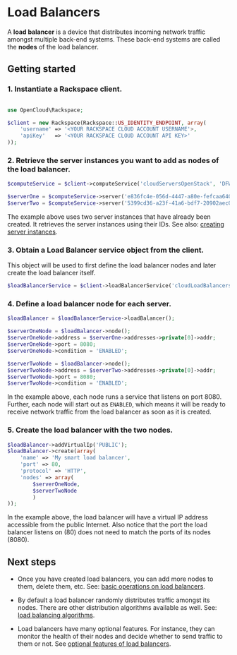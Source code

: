 # Load Balancers

A **load balancer** is a device that distributes incoming network traffic amongst
multiple back-end systems. These back-end systems are called the **nodes** of
the load balancer.

## Getting started

### 1. Instantiate a Rackspace client.

   ```php

   use OpenCloud\Rackspace;

   $client = new Rackspace(Rackspace::US_IDENTITY_ENDPOINT, array(
       'username' => '<YOUR RACKSPACE CLOUD ACCOUNT USERNAME'>,
       'apiKey'   => '<YOUR RACKSPACE CLOUD ACCOUNT API KEY>'
   ));
   ```

### 2. Retrieve the server instances you want to add as nodes of the load balancer.

   ```php
   $computeService = $client->computeService('cloudServersOpenStack', 'DFW');

   $serverOne = $computeService->server('e836fc4e-056d-4447-a80e-fefcaa640216');
   $serverTwo = $computeService->server('5399cd36-a23f-41a6-bdf7-20902aec0e74');
   ```

The example above uses two server instances that have already been created. It
retrieves the server instances using their IDs. See also: [creating server instances]().

### 3. Obtain a Load Balancer service object from the client.

This object will be used to first define the load balancer nodes and later create the load balancer itself.

   ```php
   $loadBalancerService = $client->loadBalancerService('cloudLoadBalancers', 'DFW');
   ```

### 4. Define a load balancer node for each server.

   ```php
   $loadBalancer = $loadBalancerService->loadBalancer();

   $serverOneNode = $loadBalancer->node();
   $serverOneNode->address = $serverOne->addresses->private[0]->addr;
   $serverOneNode->port = 8080;
   $serverOneNode->condition = 'ENABLED';

   $serverTwoNode = $loadBalancer->node();
   $serverTwoNode->address = $serverTwo->addresses->private[0]->addr;
   $serverTwoNode->port = 8080;
   $serverTwoNode->condition = 'ENABLED';
   ```

In the example above, each node runs a service that listens on port 8080. Further, 
each node will start out as `ENABLED`, which means it will be ready to receive
network traffic from the load balancer as soon as it is created.

### 5. Create the load balancer with the two nodes.

   ```php
   $loadBalancer->addVirtualIp('PUBLIC');
   $loadBalancer->create(array(
       'name' => 'My smart load balancer',
       'port' => 80,
       'protocol' => 'HTTP',
       'nodes' => array(
           $serverOneNode,
           $serverTwoNode
           )
   ));
   ```

In the example above, the load balancer will have a virtual IP address accessible 
from the public Internet. Also notice that the port the load balancer listens
on (80) does not need to match the ports of its nodes (8080).

## Next steps

* Once you have created load balancers, you can add more nodes to them,
delete them, etc. See: [basic operations on load balancers](USECASES.md#basic-operations).

* By default a load balancer randomly distributes traffic amongst its nodes.
There are other distribution algorithms available as well. See: 
[load balancing algorithms](USECASES.md#load-balancing-algorithms).

* Load balancers have many optional features. For instance, they can monitor
the health of their nodes and decide whether to send traffic to them or not.
See [optional features of load balancers](USECASES.md#optional-features).

